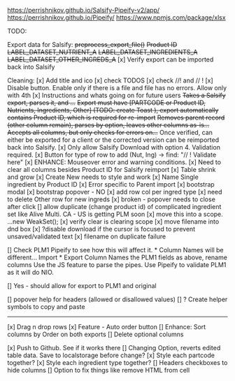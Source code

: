 https://perrishnikov.github.io/Salsify-Pipeify-v2/app/
https://perrishnikov.github.io/Pipeify/
https://www.npmjs.com/package/xlsx

TODO:

Export data for Salsify:
~~preprocess_export_file()~~
~~Product ID~~
~~LABEL_DATASET_NUTRIENT_A~~
~~LABEL_DATASET_INGREDIENTS_A~~
~~LABEL_DATASET_OTHER_INGREDS_A~~
[x] Verify export can be imported back into Salsify

Cleaning:
[x] Add title and ico
[x] check TODOS
[x] check //! and // !
[x] Disable button. Enable only if there is a file and file has no errors.
    Allow only with 4th
[x] Instructions and whats going on for future users
~~Takes a Salsify export, parses it, and ...~~
~~Export must have [PARTCODE or Product ID, Nutrients, Ingredients, Other] (TODO: create Toast ), export automatically contains Product ID, which is required for re-import~~
~~Removes parent record (other column remain), parses by option, leaves other columns as-is...~~
~~Accepts all columns, but only checks for errors on...~~
Once verified, can either be exported for a client or the corrected version can be reimported back into Salsify.
[x] Only allow Salsify Download with option 4. Validation required. 
[x] Button for type of row to add (Nut, Ing) -> find: "// ! Validate here"
[x] ENHANCE: Mouseover error and warning conditions. 
[x] Need to clear all columns besides Product ID for Salsify reimport
[x] Table shrink and grow
[x] Create New needs to style and work
[x] Name Single ingredient by Product ID
[x] Error specific to Parent import
[x] bootstrap modal
[x] bootstrap popover - NO
[x] add row col per ingred type
[x] need to delete Other row for new ingreds
[x] broken - popover needs to close after click
[] allow duplicate (change product id) of complicated ingredient set like Alive Multi. CA - US is getting PLM soon
[x] move this into a scope. ...new WeakSet();
[x] verify clear is clearing scope
[x] move filename into dnd box
[x] ?disable download if the cursor is focused to prevent unsaved/validated text
[x] filename on duplicate failure 

[] Check PLM1 Pipeify to see how this will affect it.
    * Column Names will be different... Import
    * Export Column Names the PLM1 fields as above, rename columns
    Use the JS feature to parse the pipes.
    Use Pipeify to validate PLM1 as it will do NIO.

[] Yes - should allow for export to PLM1 and original

[] popover help for headers (allowed or disallowed values)
[] ? Create helper symbols to copy and paste

---
[x] Drag n drop rows
[x] Feature - Auto order button
[] Enhance: Sort columns by Order on both exports
[] Delete optional columns

[x] Push to Github. See if it works there
[] Changing Option, reverts edited table data. Save to localstorage before change?
[x] Style each partcode together?
[x] Style each ingredient type together?
[] Headers checkboxes to hide columns
[] Option to fix things like remove HTML from cell
